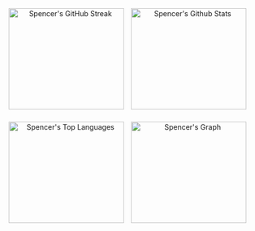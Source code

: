 <p align="center">
  <a href="https://github.com/SpencerPresley" style="display:inline-block; width: 45%; height: 200px; margin: 5px;">
    <img src="https://github-readme-streak-stats.herokuapp.com/?user=SpencerPresley&theme=radical&border=7F3FBF&background=0D1117" alt="Spencer's GitHub Streak" style="width: 100%; height: 100%;"/>
  </a>
  <a href="https://github.com/SpencerPresley" style="display:inline-block; width: 45%; height: 200px; margin: 5px;">
    <img src="https://denvercoder1-github-readme-stats.vercel.app/api?username=SpencerPresley&show_icons=true&count_private=true&theme=react&border_color=7F3FBF&bg_color=0D1117&title_color=F85D7F&icon_color=F8D866" alt="Spencer's Github Stats" style="width: 100%; height: 100%;"/>
  </a>
</p>
<p align="center">
  <a href="https://github.com/SpencerPresley" style="display:inline-block; width: 45%; height: 200px; margin: 5px;">
    <img src="https://denvercoder1-github-readme-stats.vercel.app/api/top-langs/?username=SpencerPresley&langs_count=8&layout=compact&theme=react&border_color=7F3FBF&bg_color=0D1117&title_color=F85D7F&icon_color=F8D866" alt="Spencer's Top Languages" style="width: 100%; height: 100%;"/>
  </a>
  <a href="https://github.com/SpencerPresley" style="display:inline-block; width: 45%; height: 200px; margin: 5px;">
    <img src="https://github-readme-activity-graph.vercel.app/graph?username=SpencerPresley&custom_title=Spencer's%20GitHub%20Activity%20Graph&bg_color=0D1117&color=7F3FBF&line=7F3FBF&point=7F3FBF&area_color=FFFFFF&title_color=FFFFFF&area=true" alt="Spencer's Graph" style="width: 100%; height: 100%;"/>
  </a>
</p>
